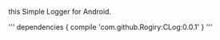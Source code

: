 this Simple Logger for Android.

'''
dependencies {
    compile 'com.github.Rogiry:CLog:0.0.1'
}
'''